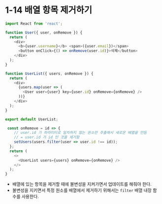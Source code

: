 # 1-14 배열 항목 제거하기

```javascript
import React from 'react';

function User({ user, onRemove }) {
  return (
    <div>
      <b>{user.username}</b> <span>({user.email})</span>
      <button onClick={() => onRemove(user.id)}>삭제</button>
    </div>
  );
}

function UserList({ users, onRemove }) {
  return (
    <div>
      {users.map(user => (
        <User user={user} key={user.id} onRemove={onRemove} />
      ))}
    </div>
  );
}

export default UserList;
```

```javascript
 const onRemove = id => {
    // user.id 가 파라미터로 일치하지 않는 원소만 추출해서 새로운 배열을 만듬
    // = user.id 가 id 인 것을 제거함
    setUsers(users.filter(user => user.id !== id));
  };
  return (
    <>
      <UserList users={users} onRemove={onRemove} />
    </>
  );
}
```

+  배열에 있는 항목을 제거할 때에 불변성을 지켜가면서 업데이트를 해줘야 한다.
+ 불변성을 지키면서 특정 원소를 배열에서 제거하기 위해서는 `filter` 배열 내장 함수를 사용한다.